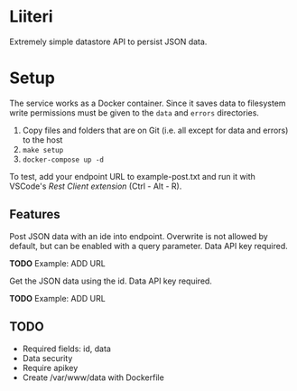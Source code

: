 # Liiteri

Extremely simple datastore API to persist JSON data.

# Setup

The service works as a Docker container. Since it saves data to filesystem write permissions must be given to the `data` and `errors` directories.

1) Copy files and folders that are on Git (i.e. all except for data and errors) to the host
1) `make setup`
1) `docker-compose up -d`

To test, add your endpoint URL to example-post.txt and run it with VSCode's *Rest Client extension* (Ctrl - Alt - R).

## Features

Post JSON data with an ide into endpoint. Overwrite is not allowed by default, but can be enabled with a query parameter. Data API key required.

**TODO** Example: ADD URL

Get the JSON data using the id. Data API key required.

**TODO** Example: ADD URL

## TODO

- Required fields: id, data
- Data security
- Require apikey
- Create /var/www/data with Dockerfile
